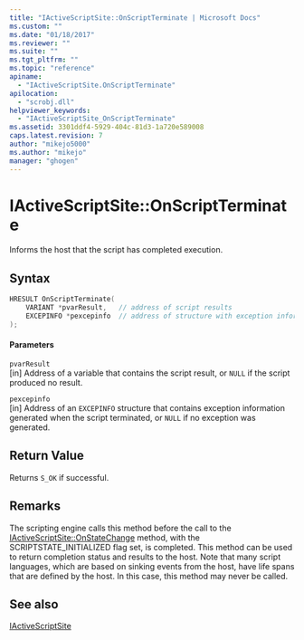 ```yaml
---
title: "IActiveScriptSite::OnScriptTerminate | Microsoft Docs"
ms.custom: ""
ms.date: "01/18/2017"
ms.reviewer: ""
ms.suite: ""
ms.tgt_pltfrm: ""
ms.topic: "reference"
apiname: 
  - "IActiveScriptSite.OnScriptTerminate"
apilocation: 
  - "scrobj.dll"
helpviewer_keywords: 
  - "IActiveScriptSite_OnScriptTerminate"
ms.assetid: 3301ddf4-5929-404c-81d3-1a720e589008
caps.latest.revision: 7
author: "mikejo5000"
ms.author: "mikejo"
manager: "ghogen"
---
```

# IActiveScriptSite::OnScriptTerminate
Informs the host that the script has completed execution.  
  
## Syntax  
  
```cpp
HRESULT OnScriptTerminate(  
    VARIANT *pvarResult,   // address of script results  
    EXCEPINFO *pexcepinfo  // address of structure with exception information  
);  
```  
  
#### Parameters  
 `pvarResult`  
 [in] Address of a variable that contains the script result, or `NULL` if the script produced no result.  
  
 `pexcepinfo`  
 [in] Address of an `EXCEPINFO` structure that contains exception information generated when the script terminated, or `NULL` if no exception was generated.  
  
## Return Value  
 Returns `S_OK` if successful.  
  
## Remarks  
 The scripting engine calls this method before the call to the [IActiveScriptSite::OnStateChange](../../winscript/reference/iactivescriptsite-onstatechange.md) method, with the SCRIPTSTATE_INITIALIZED flag set, is completed. This method can be used to return completion status and results to the host. Note that many script languages, which are based on sinking events from the host, have life spans that are defined by the host. In this case, this method may never be called.  
  
## See also  
 [IActiveScriptSite](../../winscript/reference/iactivescriptsite.md)